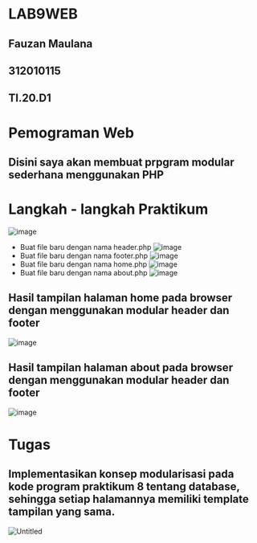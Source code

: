 # LAB9WEB
## Fauzan Maulana
## 312010115
## TI.20.D1
# Pemograman Web

## Disini saya akan membuat prpgram modular sederhana menggunakan PHP
# Langkah - langkah Praktikum
![image](https://user-images.githubusercontent.com/101807419/171849564-8375eb6a-7ed4-4d12-9eb7-c692b3c1aa28.png)
- Buat file baru dengan nama header.php
![image](https://user-images.githubusercontent.com/101807419/171849829-91460e8a-4eb1-4f3e-b849-c918fb7374dd.png)
- Buat file baru dengan nama footer.php
![image](https://user-images.githubusercontent.com/101807419/171849871-bfc459a0-843f-459f-b205-de7ebc51f951.png)
- Buat file baru dengan nama home.php
![image](https://user-images.githubusercontent.com/101807419/171849966-9db786ab-5489-4150-a829-9d42a7bd4d4d.png)
- Buat file baru dengan nama about.php
![image](https://user-images.githubusercontent.com/101807419/171850023-3ac969ac-a97f-486d-9418-b6938253b390.png)
## Hasil tampilan halaman home pada browser dengan menggunakan modular header dan footer
![image](https://user-images.githubusercontent.com/101807419/171850272-649d888e-db1d-4b75-866b-4eb997107465.png)
## Hasil tampilan halaman about pada browser dengan menggunakan modular header dan footer
![image](https://user-images.githubusercontent.com/101807419/171851324-fcd2f08c-af37-48a5-a226-34b200d8d41d.png)
# Tugas

## Implementasikan konsep modularisasi pada kode program praktikum 8 tentang database, sehingga setiap halamannya memiliki template tampilan yang sama.
![Untitled](https://user-images.githubusercontent.com/101807419/171932676-c9b409f2-b1ce-4f91-a8c0-d5ce9c7493df.png)


